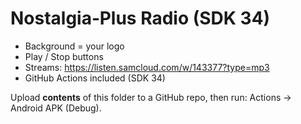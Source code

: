 # Nostalgia‑Plus Radio (SDK 34)

- Background = your logo
- Play / Stop buttons
- Streams: https://listen.samcloud.com/w/143377?type=mp3
- GitHub Actions included (SDK 34)

Upload **contents** of this folder to a GitHub repo, then run: Actions → Android APK (Debug).
